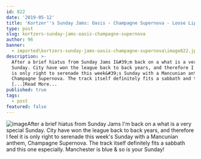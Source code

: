 ```yaml
---
id: 822
date: '2019-05-12'
title: 'Kortzer''s Sunday Jams: Oasis - Champagne Supernova - Loose Lips'
type: post
slug: kortzers-sunday-jams-oasis-champagne-supernova
author: 96
banner:
  - imported\kortzers-sunday-jams-oasis-champagne-supernova\image822.jpeg
description: >-
  After a brief hiatus from Sunday Jams I&#39;m back on a what is a very special
  Sunday. City have won the league back to back years, and therefore I feel it
  is only right to serenade this week&#39;s Sunday with a Mancunian anthem,
  Champagne Supernova. The track itself definitely fits a sabbath and this one
  [...]Read More...
published: true
tags:
  - post
featured: false
---
```

![image](../imported\kortzers-sunday-jams-oasis-champagne-supernova\image822.jpeg)After a brief hiatus from Sunday Jams I'm back on a what is a very special Sunday. City have won the league back to back years, and therefore I feel it is only right to serenade this week's Sunday with a Mancunian anthem, Champagne Supernova. The track itself definitely fits a sabbath and this one especially. Manchester is blue & so is your Sunday!